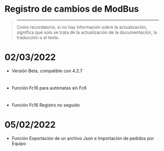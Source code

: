 # Registro de cambios de ModBus

>****
>
>Como recordatorio, si no hay información sobre la actualización, significa que solo se trata de la actualización de la documentación, la traducción o el texto.

# 02/03/2022

- Versión Beta, compatible con 4.2.7

# 

- Función Fc16 para autómatas sin Fc6

# 

- Función Fc16 Registro no seguido

# 05/02/2022

- Función Exportación de un archivo Json e Importación de pedidos por Equipo 

